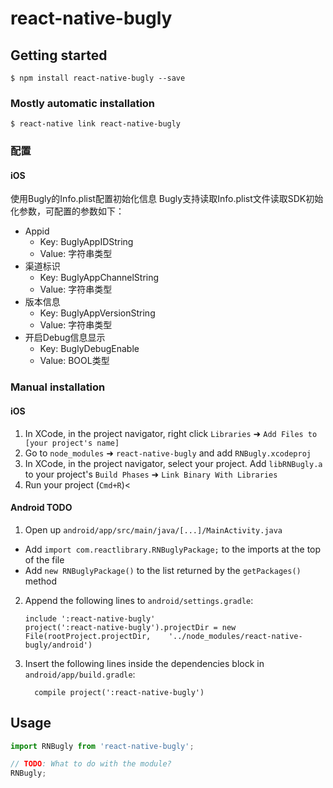 
# react-native-bugly

## Getting started

`$ npm install react-native-bugly --save`

### Mostly automatic installation

`$ react-native link react-native-bugly`

### 配置

#### iOS
使用Bugly的Info.plist配置初始化信息
Bugly支持读取Info.plist文件读取SDK初始化参数，可配置的参数如下：

- Appid
    - Key: BuglyAppIDString
    - Value: 字符串类型
- 渠道标识
    - Key: BuglyAppChannelString
    - Value: 字符串类型
- 版本信息
    - Key: BuglyAppVersionString
    - Value: 字符串类型
- 开启Debug信息显示
    - Key: BuglyDebugEnable
    - Value: BOOL类型


### Manual installation


#### iOS

1. In XCode, in the project navigator, right click `Libraries` ➜ `Add Files to [your project's name]`
2. Go to `node_modules` ➜ `react-native-bugly` and add `RNBugly.xcodeproj`
3. In XCode, in the project navigator, select your project. Add `libRNBugly.a` to your project's `Build Phases` ➜ `Link Binary With Libraries`
4. Run your project (`Cmd+R`)<

#### Android TODO
1. Open up `android/app/src/main/java/[...]/MainActivity.java`
  - Add `import com.reactlibrary.RNBuglyPackage;` to the imports at the top of the file
  - Add `new RNBuglyPackage()` to the list returned by the `getPackages()` method
2. Append the following lines to `android/settings.gradle`:
  	```
  	include ':react-native-bugly'
  	project(':react-native-bugly').projectDir = new File(rootProject.projectDir, 	'../node_modules/react-native-bugly/android')
  	```
3. Insert the following lines inside the dependencies block in `android/app/build.gradle`:
  	```
      compile project(':react-native-bugly')
  	```

## Usage
```javascript
import RNBugly from 'react-native-bugly';

// TODO: What to do with the module?
RNBugly;
```
